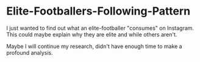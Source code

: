 # Elite-Footballers-Following-Pattern

I just wanted to find out what an elite-footballer "consumes" on Instagram. This could maybe explain why they are elite and while others aren't.

Maybe I will continue my research, didn't have enough time to make a profound analysis.
